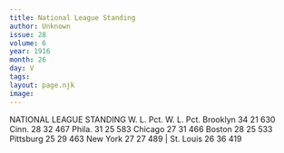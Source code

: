 ```yaml
---
title: National League Standing
author: Unknown
issue: 28
volume: 6
year: 1916
month: 26
day: V
tags:
layout: page.njk
image:
---
```

NATIONAL LEAGUE STANDING       W. L. Pct. W. L. Pct. Brooklyn 34 21 630 Cinn. 28 32 467 Phila. 31 25 583 Chicago 27 31 466 Boston 28 25 533 Pittsburg 25 29 463 New York 27 27 489 | St. Louis 26 36 419             

